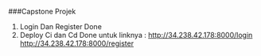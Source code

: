###Capstone Projek
1. Login Dan Register Done
2. Deploy Ci dan Cd Done 
untuk linknya : http://34.238.42.178:8000/login
                http://34.238.42.178:8000/register